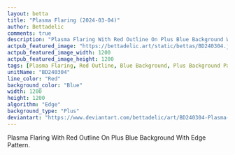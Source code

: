 ```yaml
---
layout: betta
title: "Plasma Flaring (2024-03-04)"
author: Bettadelic
comments: true
description: "Plasma Flaring With Red Outline On Plus Blue Background With Edge Pattern."
actpub_featured_image: "https://bettadelic.art/static/bettas/BD240304.jpg"
actpub_featured_image_width: 1200
actpub_featured_image_height: 1200
tags: [Plasma Flaring, Red Outline, Blue Background, Plus Background Pattern, Edge Pattern, March 2024]
unitName: "BD240304"
line_color: "Red"
background_color: "Blue"
width: 1200
height: 1200
algorithm: "Edge"
background_type: "Plus"
deviantart: "https://www.deviantart.com/bettadelic/art/BD240304-Plasma-Flaring-2024-03-04-1027925628"
---
```


Plasma Flaring With Red Outline On Plus Blue Background With Edge Pattern.
